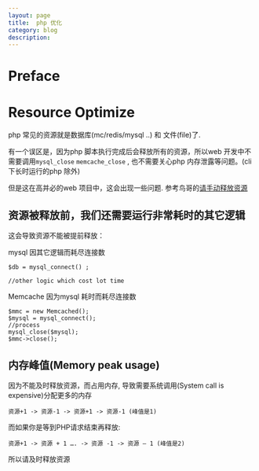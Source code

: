 ```yaml
---
layout: page
title:	php 优化
category: blog
description: 
---
```

# Preface

# Resource Optimize
php 常见的资源就是数据库(mc/redis/mysql ..) 和 文件(file)了.

有一个误区是，因为php 脚本执行完成后会释放所有的资源，所以web 开发中不需要调用`mysql_close` `memcache_close` , 也不需要关心php 内存泄露等问题。(cli 下长时运行的php 除外)

但是这在高并必的web 项目中，这会出现一些问题. 参考鸟哥的[请手动释放资源](http://www.laruence.com/2012/07/25/2662.html)

## 资源被释放前，我们还需要运行非常耗时的其它逻辑
这会导致资源不能被提前释放：

mysql 因其它逻辑而耗尽连接数

    $db = mysql_connect() ;

	//other logic which cost lot time 


Memcache 因为mysql 耗时而耗尽连接数

	$mmc = new Memcached();
	$mysql = mysql_connect();
	//process
	mysql_close($mysql);
	$mmc->close();

## 内存峰值(Memory peak usage)
因为不能及时释放资源，而占用内存, 导致需要系统调用(System call is expensive)分配更多的内存

	资源+1 -> 资源-1 -> 资源+1 -> 资源-1 (峰值是1)

而如果你是等到PHP请求结束再释放:

	资源+1 -> 资源 + 1 …. -> 资源 -1 -> 资源 – 1 (峰值是2)

所以请及时释放资源
